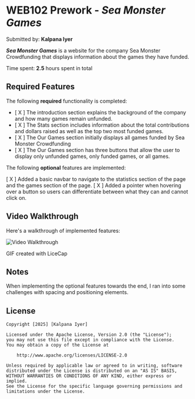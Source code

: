 # WEB102 Prework - *Sea Monster Games*

Submitted by: **Kalpana Iyer**

***Sea Monster Games*** is a website for the company Sea Monster Crowdfunding that displays information about the games they have funded.

Time spent: **2.5** hours spent in total

## Required Features

The following **required** functionality is completed:

* [ X ] The introduction section explains the background of the company and how many games remain unfunded.
* [ X ] The Stats section includes information about the total contributions and dollars raised as well as the top two most funded games.
* [ X ] The Our Games section initially displays all games funded by Sea Monster Crowdfunding
* [ X ] The Our Games section has three buttons that allow the user to display only unfunded games, only funded games, or all games.

The following **optional** features are implemented:

[ X ] Added a basic navbar to navigate to the statistics section of the page and the games section of the page.
[ X ] Added a pointer when hovering over a button so users can differentiate between what they can and cannot click on.


## Video Walkthrough

Here's a walkthrough of implemented features:

<img src='/Video-Walkthrough-WEB102(1).gif' title='Video Walkthrough' width='' alt='Video Walkthrough' />

GIF created with LiceCap

## Notes

When implementing the optional features towards the end, I ran into some challenges with spacing and positioning elements. 

## License

    Copyright [2025] [Kalpana Iyer]

    Licensed under the Apache License, Version 2.0 (the "License");
    you may not use this file except in compliance with the License.
    You may obtain a copy of the License at

        http://www.apache.org/licenses/LICENSE-2.0

    Unless required by applicable law or agreed to in writing, software
    distributed under the License is distributed on an "AS IS" BASIS,
    WITHOUT WARRANTIES OR CONDITIONS OF ANY KIND, either express or implied.
    See the License for the specific language governing permissions and
    limitations under the License.
